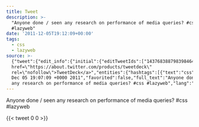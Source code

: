 ```yaml
---
title: Tweet
description: >-
  "Anyone done / seen any research on performance of media queries? #css
  #lazyweb"
date: '2011-12-05T19:12:09+00:00'
tags:
  - css
  - lazyweb
source: >-
  {"tweet":{"edit_info":{"initial":{"editTweetIds":["143768388798398464"],"editableUntil":"2011-12-05T20:07:09.634Z","editsRemaining":"5","isEditEligible":true}},"retweeted":false,"source":"<a
  href=\"https://about.twitter.com/products/tweetdeck\"
  rel=\"nofollow\">TweetDeck</a>","entities":{"hashtags":[{"text":"css","indices":["65","69"]},{"text":"lazyweb","indices":["70","78"]}],"symbols":[],"user_mentions":[],"urls":[]},"display_text_range":["0","78"],"favorite_count":"0","id_str":"143768388798398464","truncated":false,"retweet_count":"0","id":"143768388798398464","created_at":"Mon
  Dec 05 19:07:09 +0000 2011","favorited":false,"full_text":"Anyone done / seen
  any research on performance of media queries? #css #lazyweb","lang":"en"}}
---
```

Anyone done / seen any research on performance of media queries? #css #lazyweb
    
{{< tweet 0 0 >}}
    
